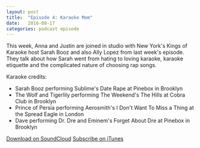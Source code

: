 ```yaml
---
layout: post
title:  "Episode 4: Karaoke Mom"
date:   2016-08-17
categories: podcast episode
---
```


This week, Anna and Justin are joined in studio with New York's Kings of Karaoke host Sarah Booz and also Ally Lopez from last week's episode. They talk about how Sarah went from hating to loving karaoke, karaoke etiquette and the complicated nature of choosing rap songs.

Karaoke credits:
- Sarah Booz performing Sublime's Date Rape at Pinebox in Brooklyn
- The Wolf and Tigerlily performing The Weekend's The Hills at Cobra Club in Brooklyn 
- Prince of Persia performing Aerosmith's I Don't Want To Miss a Thing at the Spread Eagle in London 
- Dave performing Dr. Dre and Eminem's Forget About Dre at Pinebox in Brooklyn


[Download on SoundCloud](https://soundcloud.com/karaoke-theory/episode4-finalfinal)
[Subscribe on iTunes](https://itunes.apple.com/ie/podcast/karaoke-theory/id1137159144?mt=2)

